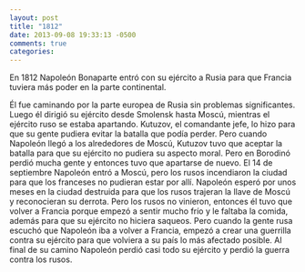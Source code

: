 ```yaml
---
layout: post
title: "1812"
date: 2013-09-08 19:33:13 -0500
comments: true
categories:
---
```


En 1812 Napoleón Bonaparte entró con su ejército a Rusia para que Francia
tuviera más poder en la parte continental.

Él fue caminando por la parte europea de Rusia sin problemas significantes.
Luego él dirigió su ejército desde Smolensk hasta Moscú,  mientras el ejército
ruso se estaba apartando. Kutuzov, el comandante jefe, lo hizo para que su
gente pudiera evitar la batalla que podía perder. Pero cuando Napoleón llegó
a los alrededores de Moscú,  Kutuzov tuvo que aceptar la batalla para que
su ejército no pudiera su aspecto moral. Pero en Borodinó perdió mucha gente
y entonces tuvo que apartarse de nuevo. El 14 de septiembre Napoleón entró
a Moscú,  pero los rusos incendiaron la ciudad para que los franceses no
pudieran estar por allí. Napoleón esperó por unos meses en la ciudad destruida
para que los rusos trajeran la llave de Moscú y reconocieran su derrota.
Pero los rusos no vinieron, entonces él tuvo que volver a Francia porque empezó
a sentir mucho frío y le faltaba la comida, además  para que su ejército
no hiciera saqueos. Pero cuando la gente rusa escuchó que Napoleón iba a
volver a Francia, empezó a crear una guerrilla contra su ejército para que
volviera a su país lo más afectado posible. Al final de su camino Napoleón
perdió casi todo su ejército y perdió la guerra contra los rusos.
